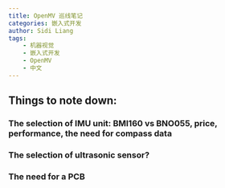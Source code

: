 ```yaml
---
title: OpenMV 巡线笔记
categories: 嵌入式开发
author: Sidi Liang
tags:
    - 机器视觉
    - 嵌入式开发
    - OpenMV
    - 中文
---
```


## Things to note down:
### The selection of IMU unit: BMI160 vs BNO055, price, performance, the need for compass data
### The selection of ultrasonic sensor?
### The need for a PCB
###
